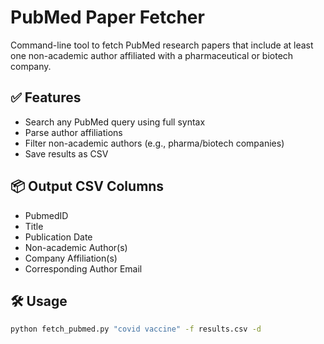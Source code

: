# PubMed Paper Fetcher

Command-line tool to fetch PubMed research papers that include at least one non-academic author affiliated with a pharmaceutical or biotech company.

## ✅ Features

- Search any PubMed query using full syntax
- Parse author affiliations
- Filter non-academic authors (e.g., pharma/biotech companies)
- Save results as CSV

## 📦 Output CSV Columns

- PubmedID
- Title
- Publication Date
- Non-academic Author(s)
- Company Affiliation(s)
- Corresponding Author Email

## 🛠 Usage

```bash
python fetch_pubmed.py "covid vaccine" -f results.csv -d
